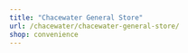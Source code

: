 ```yaml
---
title: "Chacewater General Store"
url: /chacewater/chacewater-general-store/
shop: convenience
---
```

